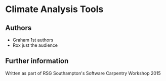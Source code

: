 # Climate Analysis Tools

## Authors

* Graham 1st authors
* Rox just the audience

## Further information

Written as part of RSG Southampton's Software Carpentry Workshop 2015
